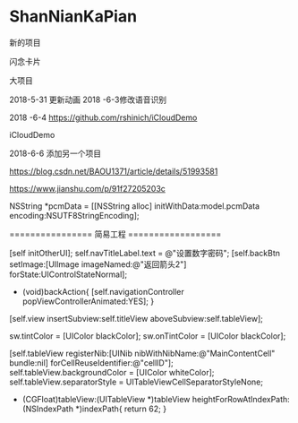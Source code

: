 # ShanNianKaPian

新的项目

闪念卡片

大项目

2018-5-31 更新动画
2018 -6-3修改语音识别

2018 -6-4
https://github.com/rshinich/iCloudDemo

iCloudDemo

2018-6-6 添加另一个项目

https://blog.csdn.net/BAOU1371/article/details/51993581

https://www.jianshu.com/p/91f27205203c


NSString *pcmData = [[NSString alloc] initWithData:model.pcmData encoding:NSUTF8StringEncoding];



================ 简易工程 ==================


[self initOtherUI];
self.navTitleLabel.text = @"设置数字密码";
[self.backBtn setImage:[UIImage imageNamed:@"返回箭头2"] forState:UIControlStateNormal];



- (void)backAction{
[self.navigationController popViewControllerAnimated:YES];
}


[self.view insertSubview:self.titleView aboveSubview:self.tableView];



sw.tintColor = [UIColor blackColor];
sw.onTintColor = [UIColor blackColor];



[self.tableView registerNib:[UINib nibWithNibName:@"MainContentCell" bundle:nil] forCellReuseIdentifier:@"cellID"];
self.tableView.backgroundColor = [UIColor whiteColor];
self.tableView.separatorStyle = UITableViewCellSeparatorStyleNone;

- (CGFloat)tableView:(UITableView *)tableView heightForRowAtIndexPath:(NSIndexPath *)indexPath{
return 62;
}


